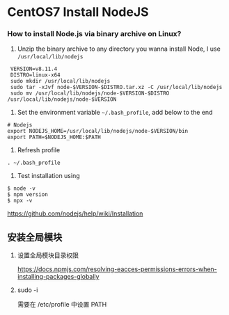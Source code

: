 #  CentOS7 Install NodeJS

### How to install Node.js via binary archive on Linux?

1. Unzip the binary archive to any directory you wanna install Node, I use `/usr/local/lib/nodejs`

```
 VERSION=v8.11.4
 DISTRO=linux-x64
 sudo mkdir /usr/local/lib/nodejs
 sudo tar -xJvf node-$VERSION-$DISTRO.tar.xz -C /usr/local/lib/nodejs 
 sudo mv /usr/local/lib/nodejs/node-$VERSION-$DISTRO /usr/local/lib/nodejs/node-$VERSION
```

1. Set the environment variable `~/.bash_profile`, add below to the end

```
# Nodejs
export NODEJS_HOME=/usr/local/lib/nodejs/node-$VERSION/bin
export PATH=$NODEJS_HOME:$PATH
```

1. Refresh profile 

```
. ~/.bash_profile
```

1. Test installation using

```
$ node -v
$ npm version
$ npx -v
```

https://github.com/nodejs/help/wiki/Installation

## 安装全局模块

1. 设置全局模块目录权限

   https://docs.npmjs.com/resolving-eacces-permissions-errors-when-installing-packages-globally

2. sudo -i 

   需要在 /etc/profile 中设置 PATH


